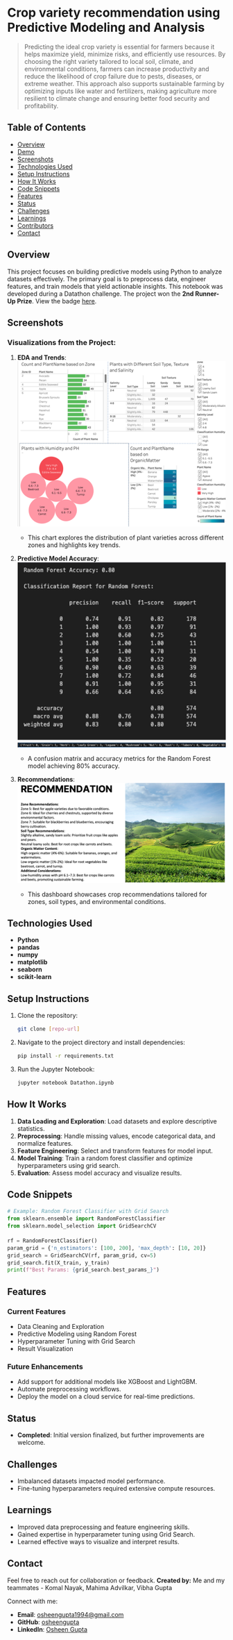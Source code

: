# Crop variety recommendation using Predictive Modeling and Analysis

> Predicting the ideal crop variety is essential for farmers because it helps maximize yield, minimize risks, and efficiently use resources. By choosing the right variety tailored to local soil, climate, and environmental conditions, farmers can increase productivity and reduce the likelihood of crop failure due to pests, diseases, or extreme weather. This approach also supports sustainable farming by optimizing inputs like water and fertilizers, making agriculture more resilient to climate change and ensuring better food security and profitability.


## Table of Contents

- [Overview](#overview)
- [Demo](#demo)
- [Screenshots](#screenshots)
- [Technologies Used](#technologies-used)
- [Setup Instructions](#setup-instructions)
- [How It Works](#how-it-works)
- [Code Snippets](#code-snippets)
- [Features](#features)
- [Status](#status)
- [Challenges](#challenges)
- [Learnings](#learnings)
- [Contributors](#contributors)
- [Contact](#contact)

## Overview

This project focuses on building predictive models using Python to analyze datasets effectively. The primary goal is to preprocess data, engineer features, and train models that yield actionable insights. This notebook was developed during a Datathon challenge. The project won the **2nd Runner-Up Prize**. View the badge [here](https://badgr.com/public/assertions/rpl3BidYQJKToosP9B4jLg?identity__email=ogupta@horizon.csueastbay.edu).

## Screenshots

### Visualizations from the Project:

1. **EDA and Trends**:
   ![EDA](./img/EDA.png)
   - This chart explores the distribution of plant varieties across different zones and highlights key trends.

2. **Predictive Model Accuracy**:
   ![Model Accuracy](./img/ModelAccuracy.png)
   ![Categories](./img/MA2.png)
   - A confusion matrix and accuracy metrics for the Random Forest model achieving 80% accuracy.

4. **Recommendations**:
   ![Recommendations](./img/Recommendations.png)
   - This dashboard showcases crop recommendations tailored for zones, soil types, and environmental conditions.

## Technologies Used

- **Python**
- **pandas**
- **numpy**
- **matplotlib**
- **seaborn**
- **scikit-learn**

## Setup Instructions

1. Clone the repository:
   ```bash
   git clone [repo-url]
   ```
2. Navigate to the project directory and install dependencies:
   ```bash
   pip install -r requirements.txt
   ```
3. Run the Jupyter Notebook:
   ```bash
   jupyter notebook Datathon.ipynb
   ```

## How It Works

1. **Data Loading and Exploration**: Load datasets and explore descriptive statistics.
2. **Preprocessing**: Handle missing values, encode categorical data, and normalize features.
3. **Feature Engineering**: Select and transform features for model input.
4. **Model Training**: Train a random forest classifier and optimize hyperparameters using grid search.
5. **Evaluation**: Assess model accuracy and visualize results.

## Code Snippets

```python
# Example: Random Forest Classifier with Grid Search
from sklearn.ensemble import RandomForestClassifier
from sklearn.model_selection import GridSearchCV

rf = RandomForestClassifier()
param_grid = {'n_estimators': [100, 200], 'max_depth': [10, 20]}
grid_search = GridSearchCV(rf, param_grid, cv=5)
grid_search.fit(X_train, y_train)
print(f"Best Params: {grid_search.best_params_}")
```

## Features

### Current Features

- Data Cleaning and Exploration
- Predictive Modeling using Random Forest
- Hyperparameter Tuning with Grid Search
- Result Visualization

### Future Enhancements

- Add support for additional models like XGBoost and LightGBM.
- Automate preprocessing workflows.
- Deploy the model on a cloud service for real-time predictions.

## Status

- **Completed**: Initial version finalized, but further improvements are welcome.

## Challenges

- Imbalanced datasets impacted model performance.
- Fine-tuning hyperparameters required extensive compute resources.

## Learnings

- Improved data preprocessing and feature engineering skills.
- Gained expertise in hyperparameter tuning using Grid Search.
- Learned effective ways to visualize and interpret results.

## Contact

Feel free to reach out for collaboration or feedback. **Created by:** Me and my teammates - Komal Nayak, Mahima Advilkar, Vibha Gupta

Connect with me:

- **Email**: [osheengupta1994@gmail.com](mailto\:osheengupta1994@gmail.com)
- **GitHub**: [osheengupta](https://github.com/osheengupta)
- **LinkedIn**: [Osheen Gupta](https://linkedin.com/in/osheengupta/)
